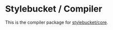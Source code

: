 # Stylebucket / Compiler

This is the compiler package for [stylebucket/core](https://github.com/stylebucket/stylebucket-core/blob/main/README.md).

